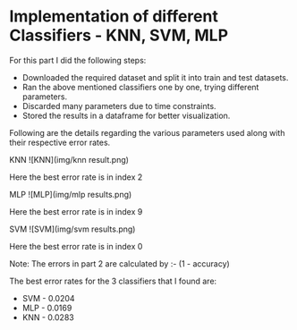 # Implementation of different Classifiers - KNN, SVM, MLP

For this part I did the following steps:
- Downloaded the required dataset and split it into train and test datasets.
- Ran the above mentioned classifiers one by one, trying different parameters.
- Discarded many parameters due to time constraints.
- Stored the results in a dataframe for better visualization.

Following are the details regarding the various parameters used along with their respective error rates.

KNN
![KNN](img/knn result.png)

Here the best error rate is in index 2

MLP
![MLP](img/mlp results.png)

Here the best error rate is in index 9

SVM
![SVM](img/svm results.png)

Here the best error rate is in index 0

Note: The errors in part 2 are calculated by :- (1 - accuracy)

The best error rates for the 3 classifiers that I found are:
- SVM - 0.0204
- MLP - 0.0169
- KNN - 0.0283
